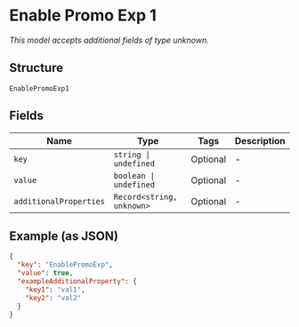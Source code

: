 
# Enable Promo Exp 1

*This model accepts additional fields of type unknown.*

## Structure

`EnablePromoExp1`

## Fields

| Name | Type | Tags | Description |
|  --- | --- | --- | --- |
| `key` | `string \| undefined` | Optional | - |
| `value` | `boolean \| undefined` | Optional | - |
| `additionalProperties` | `Record<string, unknown>` | Optional | - |

## Example (as JSON)

```json
{
  "key": "EnablePromoExp",
  "value": true,
  "exampleAdditionalProperty": {
    "key1": "val1",
    "key2": "val2"
  }
}
```

